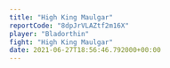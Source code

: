 ```yaml
---
title: "High King Maulgar"
reportCode: "8dpJrVLAZtf2m16X"
player: "Bladorthin"
fight: "High King Maulgar"
date: 2021-06-27T18:56:46.792000+00:00
---
```


